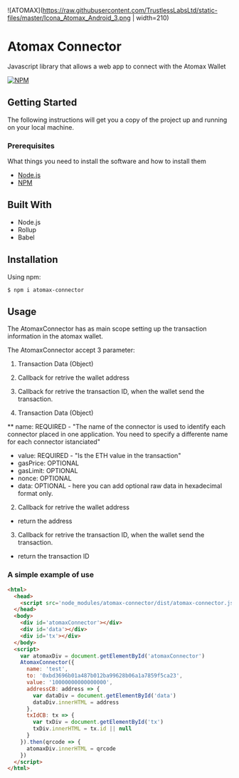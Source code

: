 ![ATOMAX](https://raw.githubusercontent.com/TrustlessLabsLtd/static-files/master/Icona_Atomax_Android_3.png  | width=210)



# Atomax Connector

Javascript library that allows a web app to connect with the Atomax Wallet

[![NPM](https://nodei.co/npm/atomax-connector.png)](https://nodei.co/npm/atomax-connector/)

## Getting Started

The following instructions will get you a copy of the project up and running on your local machine.

### Prerequisites

What things you need to install the software and how to install them

* [Node.js](https://nodejs.org/)
* [NPM](https://www.npmjs.com/)


## Built With

* Node.js
* Rollup
* Babel

## Installation

Using npm:

`$ npm i atomax-connector`

## Usage

The AtomaxConnector has as main scope setting up the transaction
information in the atomax wallet.

The AtomaxConnector accept 3 parameter:
1. Transaction Data (Object)
2. Callback for retrive the wallet address
3. Callback for retrive the transaction ID, when the wallet send the transaction.


1. Transaction Data (Object)

  ** name: REQUIRED - "The name of the connector is used to identify
  each connector placed in one application. You need to
  specify a differente name for each connector istanciated"

  * value: REQUIRED - "Is the ETH value in the transaction"
  * gasPrice: OPTIONAL
  * gasLimit: OPTIONAL
  * nonce: OPTIONAL
  * data: OPTIONAL - here you can add optional raw data in hexadecimal format only.


2. Callback for retrive the wallet address

  * return the address


3. Callback for retrive the transaction ID, when the wallet send the transaction.

  * return the transaction ID


### A simple example of use

```html
<html>
  <head>
    <script src='node_modules/atomax-connector/dist/atomax-connector.js'></script>
  </head>
  <body>
    <div id='atomaxConnector'></div>
    <div id='data'></div>
    <div id='tx'></div>
  </body>
  <script>
    var atomaxDiv = document.getElementById('atomaxConnector')
    AtomaxConnector({
      name: 'test',
      to: '0xbd3696b01a487b012ba99628b06a1a7859f5ca23',
      value: '10000000000000000',
      addressCB: address => {
        var dataDiv = document.getElementById('data')
        dataDiv.innerHTML = address
      },
      txIdCB: tx => {
        var txDiv = document.getElementById('tx')
        txDiv.innerHTML = tx.id || null
      }
    }).then(qrcode => {
      atomaxDiv.innerHTML = qrcode
    })
  </script>
</html>
```
